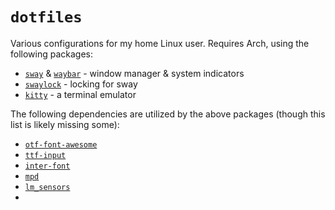 # `dotfiles`

Various configurations for my home Linux user. Requires Arch, using the following packages:

- [`sway`](https://archlinux.org/packages/community/x86_64/sway/) & [`waybar`](https://archlinux.org/packages/community/x86_64/waybar/) - window manager & system indicators
- [`swaylock`](https://archlinux.org/packages/community/x86_64/swaylock/) - locking for sway
- [`kitty`](https://archlinux.org/packages/community/x86_64/kitty/) - a terminal emulator

The following dependencies are utilized by the above packages (though this list is likely missing some):
- [`otf-font-awesome`](https://archlinux.org/packages/community/any/otf-font-awesome/)
- [`ttf-input`](https://archlinux.org/packages/community/any/otf-font-awesome/)
- [`inter-font`](https://archlinux.org/packages/community/any/inter-font/)
- [`mpd`](https://archlinux.org/packages/extra/x86_64/mpd/)
- [`lm_sensors`](https://archlinux.org/packages/extra/x86_64/lm_sensors/)
- 


